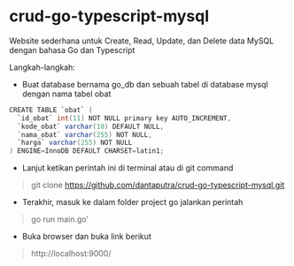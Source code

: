 # crud-go-typescript-mysql

Website sederhana untuk Create, Read, Update, dan Delete data MySQL dengan bahasa Go dan Typescript

Langkah-langkah:
- Buat database bernama go_db dan sebuah tabel di database mysql dengan nama tabel obat

```java
CREATE TABLE `obat` (
  `id_obat` int(11) NOT NULL primary key AUTO_INCREMENT,
  `kode_obat` varchar(10) DEFAULT NULL,
  `nama_obat` varchar(255) NOT NULL,
  `harga` varchar(255) NOT NULL
) ENGINE=InnoDB DEFAULT CHARSET=latin1;
```

- Lanjut ketikan perintah ini di terminal atau di git command
> git clone https://github.com/dantaputra/crud-go-typescript-mysql.git
- Terakhir, masuk ke dalam folder project go jalankan perintah
> go run main.go'
- Buka browser dan buka link berikut
> http://localhost:9000/
